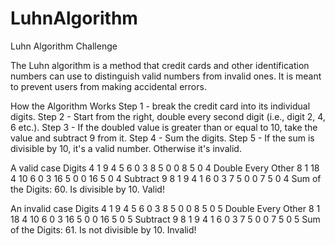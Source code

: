 # LuhnAlgorithm

Luhn Algorithm Challenge

The Luhn algorithm is a method that credit cards and other identification numbers can use to distinguish valid numbers from invalid ones. It is meant to prevent users from making accidental errors.

How the Algorithm Works
Step 1 - break the credit card into its individual digits.
Step 2 - Start from the right, double every second digit (i.e., digit 2, 4, 6 etc.).
Step 3 - If the doubled value is greater than or equal to 10, take the value and subtract 9 from it.
Step 4 - Sum the digits.
Step 5 - If the sum is divisible by 10, it's a valid number. Otherwise it's invalid.


A valid case
Digits	4	1	9	4	5	6	0	3	8	5	0	0	8	5	0	4
Double Every Other	8	1	18	4	10	6	0	3	16	5	0	0	16	5	0	4
Subtract 9	8	1	9	4	1	6	0	3	7	5	0	0	7	5	0	4
Sum of the Digits: 60. Is divisible by 10. Valid!

An invalid case
Digits	4	1	9	4	5	6	0	3	8	5	0	0	8	5	0	5
Double Every Other	8	1	18	4	10	6	0	3	16	5	0	0	16	5	0	5
Subtract 9	8	1	9	4	1	6	0	3	7	5	0	0	7	5	0	5
Sum of the Digits: 61. Is not divisible by 10. Invalid!
